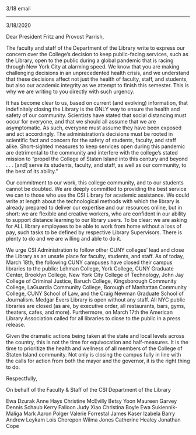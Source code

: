 3/18 email

----

3/18/2020

Dear President Fritz and Provost Parrish,

The faculty and staff of the Department of the Library write to express our concern over the College’s decision to keep public-facing services, such as the Library, open to the public during a global pandemic that is racing through New York City at alarming speed. We know that you are making challenging decisions in an unprecedented health crisis, and we understand that these decisions affect not just the health of faculty, staff, and students, but also our academic integrity as we attempt to finish this semester. This is why we are writing to you directly with such urgency.

It has become clear to us, based on current (and evolving) information, that indefinitely closing the Library is the ONLY way to ensure the health and safety of our community. Scientists have stated that social distancing must occur for everyone, and that we should all assume that we are asymptomatic. As such, everyone must assume they have been exposed and act accordingly. The administration’s decisions must be rooted in scientific fact and concern for the safety of students, faculty, and staff alike. Short-sighted measures to keep services open during this pandemic are detrimental to the community and interfere with the college’s stated mission to “propel the College of Staten Island into this century and beyond . . . [and] serve its students, faculty, and staff, as well as our community, to the best of its ability.”

Our commitment to our work, this college community, and to our students cannot be doubted. We are deeply committed to providing the best service we can to those who use the CSI Library for academic assistance. We could write at length about the technological methods with which the library is already prepared to deliver our expertise and our resources online, but in short: we are flexible and creative workers, who are confident in our ability to support distance learning to our library users. To be clear: we are asking for ALL library employees to be able to work from home without a loss of pay, such tasks to be defined by respective Library Supervisors. There is plenty to do and we are willing and able to do it.

We urge CSI Administration to follow other CUNY colleges’ lead and close the Library as an unsafe place for faculty, students, and staff. As of today, March 18th, the following CUNY campuses have closed their campus libraries to the public: Lehman College, York College, CUNY Graduate Center, Brooklyn College, New York City College of Technology, John Jay College of Criminal Justice, Baruch College, Kingsborough Community College, LaGuardia Community College, Borough of Manhattan Community College, CUNY School of Law, and the Craig Newman Graduate School of Journalism. Medgar Evers Library is open without any staff. All NYC public libraries are closed (as are, by executive order, all restaurants, bars, gyms, theaters, cafes, and more). Furthermore, on March 17th the American Library Association called for all libraries to close to the public in a press release.

Given the dramatic actions being taken at the state and local levels across the country, this is not the time for equivocation and half-measures. It is the time to prioritize the health and wellness of all members of the College of Staten Island community. Not only is closing the campus fully in line with the calls for action from both the mayor and the governor, it is the right thing to do.

Respectfully,

On behalf of the Faculty & Staff of the CSI Department of the Library

Ewa Dzurak
Anne Hays
Christine McEvilly
Betsy Yoon
Maureen Garvey
Dennis Schaub
Kerry Falloon
Judy Xiao
Christina Boyle
Ewa Sukiennik-Maliga
Mark Aaron Polger
Valerie Forrestal
James Kaser
Izabela Barry
Andrew Leykam
Lois Cherepon
Wilma Jones
Catherine Healey
Jonathan Cope
